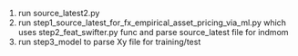 1. run source_latest2.py
2. run step1_source_latest_for_fx_empirical_asset_pricing_via_ml.py which uses 
    step2_feat_swifter.py func and parse source_latest file for indmom
3. run step3_model to parse Xy file for training/test

